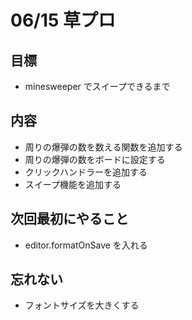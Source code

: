 # 06/15 草プロ

## 目標

- minesweeper でスイープできるまで

## 内容

- 周りの爆弾の数を数える関数を追加する
- 周りの爆弾の数をボードに設定する
- クリックハンドラーを追加する
- スイープ機能を追加する

## 次回最初にやること

- editor.formatOnSave を入れる

## 忘れない

- フォントサイズを大きくする
